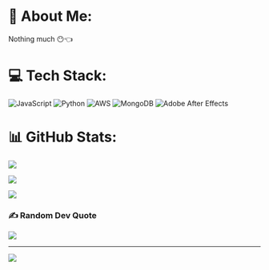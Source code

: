 # 💫 About Me:

Nothing much 😶👈

# 💻 Tech Stack:

![JavaScript](https://img.shields.io/badge/javascript-%23323330.svg?style=for-the-badge&logo=javascript&logoColor=%23F7DF1E) ![Python](https://img.shields.io/badge/python-3670A0?style=for-the-badge&logo=python&logoColor=ffdd54) ![AWS](https://img.shields.io/badge/AWS-%23FF9900.svg?style=for-the-badge&logo=amazon-aws&logoColor=white) ![MongoDB](https://img.shields.io/badge/MongoDB-%234ea94b.svg?style=for-the-badge&logo=mongodb&logoColor=white) ![Adobe After Effects](https://img.shields.io/badge/Adobe%20After%20Effects-9999FF.svg?style=for-the-badge&logo=Adobe%20After%20Effects&logoColor=white)

# 📊 GitHub Stats:

![](https://github-readme-stats.vercel.app/api?username=JonnyW&theme=midnight-purple&hide_border=false&include_all_commits=false&count_private=false)<br/>

![](https://github-readme-streak-stats.herokuapp.com/?user=JonnyW&theme=midnight-purple&hide_border=false)<br/>

![](https://github-readme-stats.vercel.app/api/top-langs/?username=JonnyW&theme=midnight-purple&hide_border=false&include_all_commits=false&count_private=false&layout=compact)

### ✍️ Random Dev Quote

![](https://quotes-github-readme.vercel.app/api?type=horizontal&theme=radical)

---

[![](https://visitcount.itsvg.in/api?id=JonnyW&icon=0&color=0)](https://visitcount.itsvg.in)

<!-- Proudly created with GPRM ( https://gprm.itsvg.in ) -->











